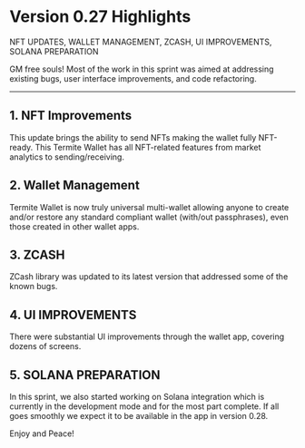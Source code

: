 # Version 0.27 Highlights

NFT UPDATES, WALLET MANAGEMENT, ZCASH, UI IMPROVEMENTS, SOLANA PREPARATION

GM free souls! Most of the work in this sprint was aimed at addressing existing bugs, user interface improvements, and code refactoring.

---

## 1. NFT Improvements

This update brings the ability to send NFTs making the wallet fully NFT-ready. This Termite Wallet has all NFT-related features from market analytics to sending/receiving.

## 2. Wallet Management

Termite Wallet is now truly universal multi-wallet allowing anyone to create and/or restore any standard compliant wallet (with/out passphrases), even those created in other wallet apps.

## 3. ZCASH

ZCash library was updated to its latest version that addressed some of the known bugs.

## 4. UI IMPROVEMENTS

There were substantial UI improvements through the wallet app, covering dozens of screens.

## 5. SOLANA PREPARATION

In this sprint, we also started working on Solana integration which is currently in the development mode and for the most part complete. If all goes smoothly we expect it to be available in the app in version 0.28.

Enjoy and Peace!
